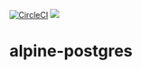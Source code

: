 [![CircleCI](https://circleci.com/gh/gavinzhou/alpine-postgres.svg?style=svg)](https://circleci.com/gh/gavinzhou/alpine-influxdb)
[![](https://imagelayers.io/badge/orangesys/alpine-postgres:9.5.4.svg)](https://imagelayers.io/?images=orangesys/alpine-influxdb:9.5.4 'Get your own badge on imagelayers.io')
# alpine-postgres
